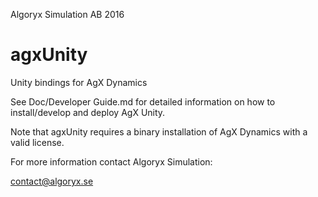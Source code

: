 Algoryx Simulation AB 2016

# agxUnity
Unity bindings for AgX Dynamics

See Doc/Developer Guide.md for detailed information on how to install/develop and deploy AgX Unity.

Note that agxUnity requires a binary installation of AgX Dynamics with a valid license.

For more information contact Algoryx Simulation:

[contact@algoryx.se](mailto:contact@algoryx.se)